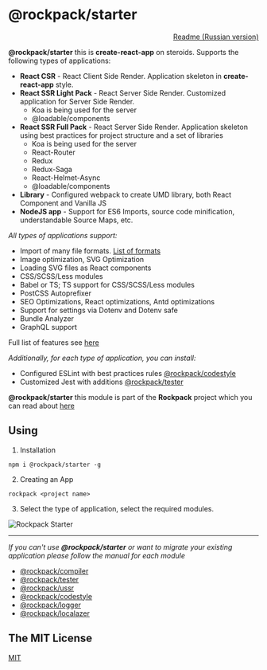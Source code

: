 # @rockpack/starter

<p align="right">
  <a href="https://github.com/AlexSergey/rockpack/blob/master/packages/starter/README_RU.md">Readme (Russian version)</a>
</p>

**@rockpack/starter** this is **create-react-app** on steroids. Supports the following types of applications:

- **React CSR** - React Client Side Render. Application skeleton in **create-react-app** style.
- **React SSR Light Pack** - React Server Side Render. Customized application for Server Side Render.
    - Koa is being used for the server
    - @loadable/components
- **React SSR Full Pack** - React Server Side Render. Application skeleton using best practices for project structure and a set of libraries
    - Koa is being used for the server
    - React-Router
    - Redux
    - Redux-Saga
    - React-Helmet-Async
    - @loadable/components
- **Library** - Configured webpack to create UMD library, both React Component and Vanilla JS
- **NodeJS app** - Support for ES6 Imports, source code minification, understandable Source Maps, etc.

*All types of applications support:*
- Import of many file formats. [List of formats](https://github.com/AlexSergey/rockpack/blob/master/packages/compiler/README.md)
- Image optimization, SVG Optimization
- Loading SVG files as React components
- CSS/SCSS/Less modules
- Babel or TS; TS support for CSS/SCSS/Less modules
- PostCSS Autoprefixer
- SEO Optimizations, React optimizations, Antd optimizations
- Support for settings via Dotenv and Dotenv safe
- Bundle Analyzer
- GraphQL support

Full list of features see [here](https://github.com/AlexSergey/rockpack/blob/master/packages/compiler/README.md)

*Additionally, for each type of application, you can install:*
- Configured ESLint with best practices rules [@rockpack/codestyle](https://github.com/AlexSergey/rockpack/blob/master/packages/codestyle/README_RU.md)
- Customized Jest with additions [@rockpack/tester](https://github.com/AlexSergey/rockpack/blob/master/packages/tester/README_RU.md)

**@rockpack/starter** this module is part of the **Rockpack** project which you can read about <a href="https://github.com/AlexSergey/rockpack/blob/master/README.md" target="_blank">here</a>

## Using

1. Installation

```shell script
npm i @rockpack/starter -g
```

2. Creating an App
```shell script
rockpack <project name>
```

3. Select the type of application, select the required modules.

![Rockpack Starter](https://www.rockpack.io/readme_assets/rockpack_starter_1.v2.jpg)
***

*If you can't use **@rockpack/starter** or want to migrate your existing application please follow the manual for each module*

- [@rockpack/compiler](https://github.com/AlexSergey/rockpack/blob/master/packages/compiler/README.md#how-it-works)
- [@rockpack/tester](https://github.com/AlexSergey/rockpack/blob/master/packages/tester/README.md#how-it-works)
- [@rockpack/ussr](https://github.com/AlexSergey/rockpack/blob/master/packages/ussr/README.md#how-it-works)
- [@rockpack/codestyle](https://github.com/AlexSergey/rockpack/blob/master/packages/codestyle/README.md#how-it-works)
- [@rockpack/logger](https://github.com/AlexSergey/rockpack/blob/master/packages/logger/README.md#how-it-works)
- [@rockpack/localazer](https://github.com/AlexSergey/rockpack/blob/master/packages/localazer/README.md#how-it-works)

## The MIT License

<a href="https://github.com/AlexSergey/rockpack#the-mit-license" target="_blank">MIT</a>
